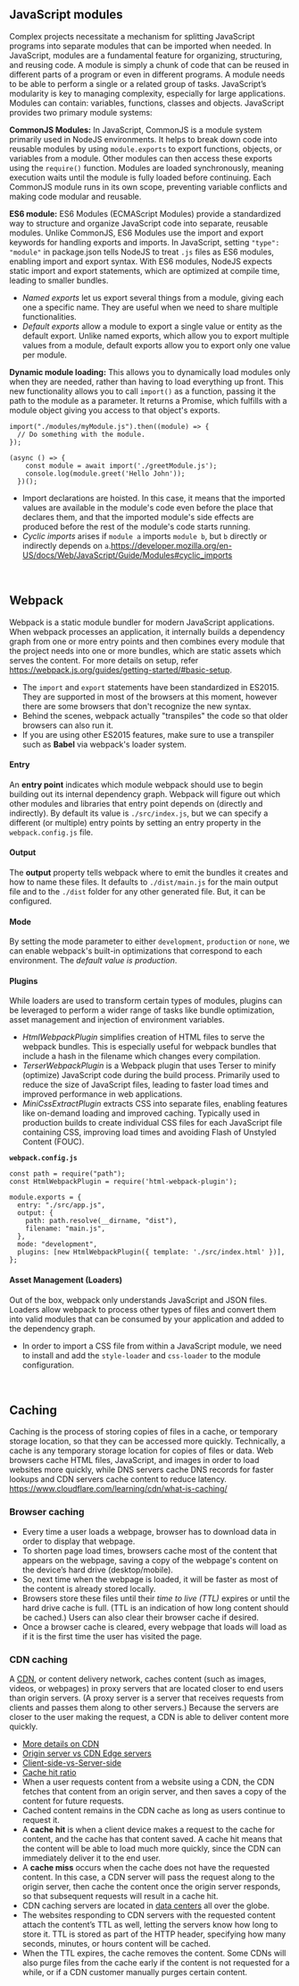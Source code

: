 ## **JavaScript modules**

Complex projects necessitate a mechanism for splitting JavaScript programs into separate modules that can be imported when needed. In JavaScript, modules are a fundamental feature for organizing, structuring, and reusing code. A module is simply a chunk of code that can be reused in different parts of a program or even in different programs. A module needs to be able to perform a single or a related group of tasks. JavaScript’s modularity is key to managing complexity, especially for large applications. Modules can contain: variables, functions, classes and objects. JavaScript provides two primary module systems: 

__CommonJS Modules:__  In JavaScript, CommonJS is a module system primarily used in NodeJS environments. It helps to break down code into reusable modules by using `module.exports` to export functions, objects, or variables from a module. Other modules can then access these exports using the `require()` function. Modules are loaded synchronously, meaning execution waits until the module is fully loaded before continuing. Each CommonJS module runs in its own scope, preventing variable conflicts and making code modular and reusable.

__ES6 module:__ ES6 Modules (ECMAScript Modules) provide a standardized way to structure and organize JavaScript code into separate, reusable modules. Unlike CommonJS, ES6 Modules use the import and export keywords for handling exports and imports. In JavaScript, setting `"type": "module"` in  package.json tells NodeJS to treat `.js` files as ES6 modules, enabling import and export syntax. With ES6 modules, NodeJS expects static import and export statements, which are optimized at compile time, leading to smaller bundles. 

- _Named exports_ let us export several things from a module, giving each one a specific name. They are useful when we need to share multiple functionalities.
- _Default exports_ allow a module to export a single value or entity as the default export. Unlike named exports, which allow you to export multiple values from a module, default exports allow you to export only one value per module.

__Dynamic module loading:__ This allows you to dynamically load modules only when they are needed, rather than having to load everything up front. This new functionality allows you to call `import()` as a function, passing it the path to the module as a parameter. It returns a Promise, which fulfills with a module object giving you access to that object's exports. 

```
import("./modules/myModule.js").then((module) => {
  // Do something with the module.
});
```

```
(async () => {
    const module = await import('./greetModule.js');
    console.log(module.greet('Hello John'));
  })();
```

- Import declarations are hoisted. In this case, it means that the imported values are available in the module's code even before the place that declares them, and that the imported module's side effects are produced before the rest of the module's code starts running.
- _Cyclic imports_ arises if `module a` imports `module b`, but `b` directly or indirectly depends on `a`.<https://developer.mozilla.org/en-US/docs/Web/JavaScript/Guide/Modules#cyclic_imports>

<br/>

## **Webpack**

Webpack is a static module bundler for modern JavaScript applications. 
When webpack processes an application, it internally builds a dependency graph from one 
or more entry points and then combines every module that the project needs into one or more bundles, which are static assets which serves the content. For more details on setup, refer https://webpack.js.org/guides/getting-started/#basic-setup.

- The `import` and `export` statements have been standardized in ES2015. They are supported in most of the browsers at this moment, however there are some browsers that don't recognize the new syntax.
- Behind the scenes, webpack actually "transpiles" the code so that older browsers can also run it.
- If you are using other ES2015 features, make sure to use a transpiler such as __Babel__ via webpack's loader system.

#### **Entry**

An **entry point** indicates which module webpack should use to begin building out its internal 
dependency graph. Webpack will figure out which other modules and libraries that entry point depends on (directly and indirectly).
By default its value is `./src/index.js`, but we can specify a different (or multiple) entry points by setting an entry property in the `webpack.config.js` file.

#### **Output**

The **output** property tells webpack where to emit the bundles 
it creates and how to name these files. It defaults to `./dist/main.js` for the main output file and to the `./dist` folder 
for any other generated file. But, it can be configured.

#### **Mode**

By setting the mode parameter to either `development`, `production` or `none`, we can enable webpack's built-in optimizations that correspond to each environment. The _default value is production_.

#### **Plugins**

While loaders are used to transform certain types of modules, plugins can be leveraged to perform a wider range of tasks like bundle optimization, asset management and injection of environment variables.

- _HtmlWebpackPlugin_ simplifies creation of HTML files to serve the webpack bundles. This is especially useful for webpack bundles that include a hash in the filename which changes every compilation.
- _TerserWebpackPlugin_ is a Webpack plugin that uses Terser to minify (optimize) JavaScript code during the build process. Primarily used to reduce the size of JavaScript files, leading to faster load times and improved performance in web applications.
- _MiniCssExtractPlugin_ extracts CSS into separate files, enabling features like on-demand loading and improved caching. Typically used in production builds to create individual CSS files for each JavaScript file containing CSS, improving load times and avoiding Flash of Unstyled Content (FOUC). 

 **`webpack.config.js`**
```
const path = require("path");
const HtmlWebpackPlugin = require('html-webpack-plugin');

module.exports = {
  entry: "./src/app.js",
  output: {
    path: path.resolve(__dirname, "dist"),
    filename: "main.js",
  },
  mode: "development",
  plugins: [new HtmlWebpackPlugin({ template: './src/index.html' })],
};
```

#### **Asset Management (Loaders)**

Out of the box, webpack only understands JavaScript and JSON files. Loaders allow webpack to process other types of files and convert them into valid modules that can be consumed by your application and added to the dependency graph.

- In order to import a CSS file from within a JavaScript module, we need to install and add the `style-loader` and `css-loader` to the module configuration.

<br />

## **Caching**

Caching is the process of storing copies of files in a cache, or temporary storage location, so that they can be accessed more quickly. Technically, a cache is any temporary storage location for copies of files or data. Web browsers cache HTML files, JavaScript, and images in order to load websites more quickly, while DNS servers cache DNS records for faster lookups and CDN servers cache content to reduce latency. <https://www.cloudflare.com/learning/cdn/what-is-caching/>

### **Browser caching**

- Every time a user loads a webpage, browser has to download data in order to display that webpage.
- To shorten page load times, browsers cache most of the content that appears on the webpage, saving a copy of the webpage's content on the device’s hard drive (desktop/mobile).
- So, next time when the webpage is loaded, it will be faster as most of the content is already stored locally.
- Browsers store these files until their _time to live (TTL)_ expires or until the hard drive cache is full. (TTL is an indication of how long content should be cached.) Users can also clear their browser cache if desired.
- Once a browser cache is cleared, every webpage that loads will load as if it is the first time the user has visited the page.

### **CDN caching**

A [CDN](https://www.cloudflare.com/learning/cdn/what-is-a-cdn/), or content delivery network, caches content (such as images, videos, or webpages) in proxy servers that are located closer to end users than origin servers. (A proxy server is a server that receives requests from clients and passes them along to other servers.) Because the servers are closer to the user making the request, a CDN is able to deliver content more quickly. 

- [More details on CDN](https://www.ibm.com/think/topics/content-delivery-networks)
- [Origin server vs CDN Edge servers](https://www.cloudflare.com/learning/cdn/glossary/origin-server/)
- [Client-side-vs-Server-side](https://www.cloudflare.com/learning/serverless/glossary/client-side-vs-server-side/)
- [Cache hit ratio](https://www.cloudflare.com/learning/cdn/what-is-a-cache-hit-ratio/)
- When a user requests content from a website using a CDN, the CDN fetches that content from an origin server, and then saves a copy of the content for future requests.
- Cached content remains in the CDN cache as long as users continue to request it.
- A __cache hit__ is when a client device makes a request to the cache for content, and the cache has that content saved. A cache hit means that the content will be able to load much more quickly, since the CDN can immediately deliver it to the end user.
- A __cache miss__ occurs when the cache does not have the requested content. In this case, a CDN server will pass the request along to the origin server, then cache the content once the origin server responds, so that subsequent requests will result in a cache hit.
- CDN caching servers are located in [data centers](https://www.cloudflare.com/learning/cdn/glossary/data-center/) all over the globe.
- The websites responding to CDN servers with the requested content attach the content’s TTL as well, letting the servers know how long to store it. TTL is stored as part of the HTTP header, specifying how many seconds, minutes, or hours content will be cached.
- When the TTL expires, the cache removes the content. Some CDNs will also purge files from the cache early if the content is not requested for a while, or if a CDN customer manually purges certain content.




